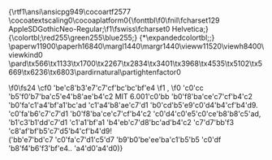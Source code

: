 {\rtf1\ansi\ansicpg949\cocoartf2577
\cocoatextscaling0\cocoaplatform0{\fonttbl\f0\fnil\fcharset129 AppleSDGothicNeo-Regular;\f1\fswiss\fcharset0 Helvetica;}
{\colortbl;\red255\green255\blue255;}
{\*\expandedcolortbl;;}
\paperw11900\paperh16840\margl1440\margr1440\vieww11520\viewh8400\viewkind0
\pard\tx566\tx1133\tx1700\tx2267\tx2834\tx3401\tx3968\tx4535\tx5102\tx5669\tx6236\tx6803\pardirnatural\partightenfactor0

\f0\fs24 \cf0 \'be\'c8\'b3\'e7\'c7\'cf\'bc\'bc\'bf\'e4
\f1 , 
\f0 \'c0\'cc \'b5\'f0\'b7\'ba\'c5\'e4\'b8\'ae\'b4\'c2 MIT 6.001\'c0\'bb \'b0\'f8\'ba\'ce\'c7\'cf\'b4\'c2 \'b0\'fa\'c1\'a4\'bf\'a1\'bc\'ad \'c1\'a4\'b8\'ae\'c7\'d1 \'b0\'cd\'b5\'e9\'c0\'d4\'b4\'cf\'b4\'d9.\
\'c0\'fa\'b6\'c7\'c7\'d1 \'b0\'f8\'ba\'ce\'c7\'cf\'b4\'c2 \'c0\'d4\'c0\'e5\'c0\'ce\'b8\'b8\'c5\'ad, \'b1\'c3\'b1\'dd\'c7\'d1 \'c1\'a1\'bf\'a1 \'b4\'eb\'c7\'d8\'bc\'ad\'b4\'c2 \'c7\'d7\'bb\'f3 \'c8\'af\'bf\'b5\'c7\'d5\'b4\'cf\'b4\'d9!\
(\'bb\'e7\'bd\'c7 \'c0\'fa\'c7\'d1\'c5\'d7 \'b9\'b0\'be\'ee\'ba\'c1\'b5\'b5 \'c0\'df \'b8\'f4\'b6\'f3\'bf\'e4.. \'a4\'d0\'a4\'d0)}